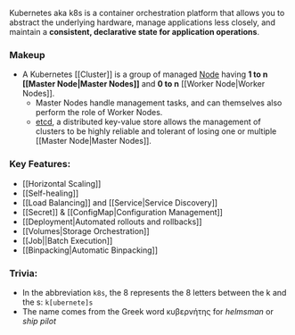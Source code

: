 Kubernetes aka k8s is a container orchestration platform that allows you to abstract the underlying  hardware, manage applications less closely, and maintain a **consistent, declarative state for application operations**. 

### Makeup
- A Kubernetes [[Cluster]] is a group of managed [Node](obsidian://open?vault=Kubernetes&file=Kubernetes%20Concepts%2FPhysical%20Abstractions%2FNode) having **1 to n [[Master Node|Master Nodes]]** and **0 to n**  [[Worker Node|Worker Nodes]]. 
	- Master Nodes handle management tasks, and can themselves also perform the role of Worker Nodes.
	- [etcd](obsidian://open?vault=Kubernetes&file=Kubernetes%20Implementation%20Details%2FManagement%2Fetcd), a distributed key-value store allows the management of clusters to be highly reliable and tolerant of losing one or multiple [[Master Node|Master Nodes]].

### Key Features:
- [[Horizontal Scaling]]
- [[Self-healing]]
- [[Load Balancing]] and [[Service|Service Discovery]]
- [[Secret]] & [[ConfigMap|Configuration Management]]
- [[Deployment|Automated rollouts and rollbacks]]
- [[Volumes|Storage Orchestration]]
- [[Job||Batch Execution]]
- [[Binpacking|Automatic Binpacking]]




### Trivia:
- In the abbreviation `k8s`, the 8 represents the 8 letters between the k and the s:  `k[ubernete]s`
- The name comes from the Greek word κυβερνήτης for *helmsman* or *ship pilot*